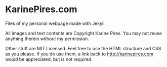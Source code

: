 KarinePires.com
===============

Files of my personal webpage made with Jekyll.

All images and text contents are Copyright Karine Pires. You may not reuse anything therein without my permission.

Other stuff are MIT Licensed. Feel free to use the HTML structure and CSS as you please. If you do use them, a link back to http://karinepires.com would be appreciated, but is not required.